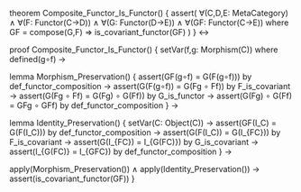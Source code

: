 theorem Composite_Functor_Is_Functor() {
  assert(
    ∀(C,D,E: MetaCategory) ∧
    ∀(F: Functor(C→D)) ∧ 
    ∀(G: Functor(D→E)) ∧
    ∀(GF: Functor(C→E)) where GF = compose(G,F) ⇒
    is_covariant_functor(GF)
  )
} ↔

proof Composite_Functor_Is_Functor() {
  setVar(f,g: Morphism(C)) where defined(g∘f) →
  
  lemma Morphism_Preservation() {
    assert(GF(g∘f) = G(F(g∘f))) by def_functor_composition →
    assert(G(F(g∘f)) = G(Fg ∘ Ff)) by F_is_covariant →
    assert(G(Fg ∘ Ff) = G(Fg) ∘ G(Ff)) by G_is_functor →
    assert(G(Fg) ∘ G(Ff) = GFg ∘ GFf) by def_functor_composition
  } →

  lemma Identity_Preservation() {
    setVar(C: Object(C)) →
    assert(GF(I_C) = G(F(I_C))) by def_functor_composition →
    assert(G(F(I_C)) = G(I_{FC})) by F_is_covariant →
    assert(G(I_{FC}) = I_{G(FC)}) by G_is_covariant →
    assert(I_{G(FC)} = I_{GFC}) by def_functor_composition
  } →

  apply(Morphism_Preservation()) ∧
  apply(Identity_Preservation()) →
  assert(is_covariant_functor(GF))
}